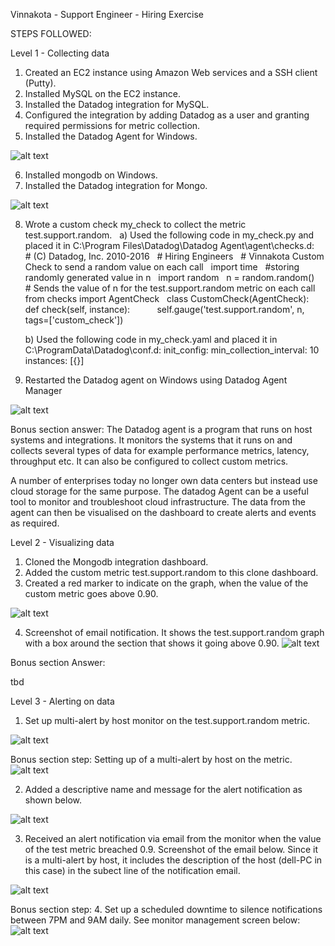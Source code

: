 Vinnakota - Support Engineer - Hiring Exercise

STEPS FOLLOWED:

Level 1 - Collecting data
1. Created an EC2 instance using Amazon Web services and a SSH client (Putty).
2. Installed MySQL on the EC2 instance.
3. Installed the Datadog integration for MySQL.
4. Configured the integration by adding Datadog as a user and granting required permissions for metric collection.
5. Installed the Datadog Agent for Windows.

![alt text](https://github.com/madhulikavinnakota/hiring-engineers/blob/screenshots/Screenshot%20of%20host%20dell-PC%20%20on%20hostmap.png "Screenshot of host map with Windows and AWS")

6. Installed mongodb on Windows.
7. Installed the Datadog integration for Mongo.

![alt text](https://github.com/madhulikavinnakota/hiring-engineers/blob/screenshots/Mongo%20running%20on%20dell-PC.png "Screenshot of Mongo running on Windows host")

8. Wrote a custom check my_check to collect the metric test.support.random.
   a) Used the following code in my_check.py and placed it in C:\Program Files\Datadog\Datadog Agent\agent\checks.d:
   # (C) Datadog, Inc. 2010-2016
   # Hiring Engineers
   # Vinnakota Custom Check to send a random value on each call
   import time
   #storing randomly generated value in n
   import random
   n = random.random()
   # Sends the value of n for the test.support.random metric on each call
   from checks import AgentCheck
   class CustomCheck(AgentCheck):
       def check(self, instance):
           self.gauge('test.support.random', n, tags=['custom_check'])
           
   b) Used the following code in my_check.yaml and placed it in C:\ProgramData\Datadog\conf.d:
   init_config:
   min_collection_interval: 10
   instances:
         [{}]

9. Restarted the Datadog agent on Windows using Datadog Agent Manager

![alt text](https://github.com/madhulikavinnakota/hiring-engineers/blob/screenshots/Custom%20check%20metric%20test.support.random%20on%20windows%20host.png "Screenshot of test metric running on Windows host")

Bonus section answer:
The Datadog agent is a program that runs on host systems and integrations. It monitors the systems that it runs on and collects several types of data for example performance metrics, latency, throughput etc. It can also be configured to collect custom metrics.

A number of enterprises today no longer own data centers but instead use cloud storage for the same purpose. The datadog Agent can be a useful tool to monitor and troubleshoot cloud infrastructure. The data from the agent can then be visualised on the dashboard to create alerts and events as required.

Level 2 - Visualizing data

1. Cloned the Mongodb integration dashboard.
2. Added the custom metric test.support.random to this clone dashboard.
3. Created a red marker to indicate on the graph, when the value of the custom metric goes above 0.90.

![alt text](https://github.com/madhulikavinnakota/hiring-engineers/blob/screenshots/Custom%20check%20metric%20on%20cloned%20dashboard.png "Screenshot of test metric on cloned dashboard")

4. Screenshot of email notification. It shows the test.support.random graph with a box around the section that shows it going above 0.90. 
![alt text](https://github.com/madhulikavinnakota/hiring-engineers/blob/screenshots/Notification%20email%20with%20red%20box%20on%20the%20graph.png "Email notification with graph highlighted in red")

Bonus section Answer:

tbd


Level 3 - Alerting on data
1. Set up multi-alert by host monitor on the test.support.random metric.

![alt text](https://github.com/madhulikavinnakota/hiring-engineers/blob/screenshots/Monitor%20set%20up%20on%20custom%20metric.png "Screenshot of monitor on test metric")

Bonus section step:
Setting up of a multi-alert by host on the metric.
![alt text](https://github.com/madhulikavinnakota/hiring-engineers/blob/screenshots/Setting%20up%20a%20multi-alert%20by%20host.png "Setting up a multi-alert by host on the monitor")

2. Added a descriptive name and message for the alert notification as shown below.

![alt text](https://github.com/madhulikavinnakota/hiring-engineers/blob/screenshots/Monitor%20set%20up%20on%20custom%20metric%202.png "Screenshot of descriptive monitor on test metric")

3. Received an alert notification via email from the monitor when the value of the test metric breached 0.9. Screenshot of the email below.
Since it is a multi-alert by host, it includes the description of the host (dell-PC in this case) in the subect line of the notification email.

![alt text](https://github.com/madhulikavinnakota/hiring-engineers/blob/screenshots/Notification%20email%20from%20monitor.png "Screenshot of notification email from the monitor on test metric")

Bonus section step:
4. Set up a scheduled downtime to silence notifications between 7PM and 9AM daily. See monitor management screen below:
![alt text](https://github.com/madhulikavinnakota/hiring-engineers/blob/screenshots/Scheduled%20downtime%20on%20monitor.png "Screenshot of scheduled downtime on the monitor")
